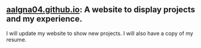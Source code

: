 ## [aalgna04.github.io](https://aalagna04.github.io/): A website to display projects and my experience.
I will update my website to show new projects. I will also have a copy of my resume.
